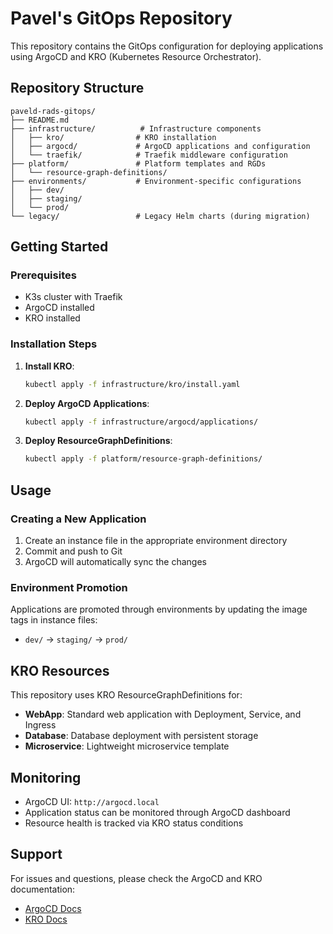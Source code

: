 # Pavel's GitOps Repository

This repository contains the GitOps configuration for deploying applications using ArgoCD and KRO (Kubernetes Resource Orchestrator).

## Repository Structure

```
paveld-rads-gitops/
├── README.md
├── infrastructure/          # Infrastructure components
│   ├── kro/                # KRO installation
│   ├── argocd/             # ArgoCD applications and configuration
│   └── traefik/            # Traefik middleware configuration
├── platform/               # Platform templates and RGDs
│   └── resource-graph-definitions/
├── environments/           # Environment-specific configurations
│   ├── dev/
│   ├── staging/
│   └── prod/
└── legacy/                 # Legacy Helm charts (during migration)
```

## Getting Started

### Prerequisites

- K3s cluster with Traefik
- ArgoCD installed
- KRO installed

### Installation Steps

1. **Install KRO**:
   ```bash
   kubectl apply -f infrastructure/kro/install.yaml
   ```

2. **Deploy ArgoCD Applications**:
   ```bash
   kubectl apply -f infrastructure/argocd/applications/
   ```

3. **Deploy ResourceGraphDefinitions**:
   ```bash
   kubectl apply -f platform/resource-graph-definitions/
   ```

## Usage

### Creating a New Application

1. Create an instance file in the appropriate environment directory
2. Commit and push to Git
3. ArgoCD will automatically sync the changes

### Environment Promotion

Applications are promoted through environments by updating the image tags in instance files:
- `dev/` → `staging/` → `prod/`

## KRO Resources

This repository uses KRO ResourceGraphDefinitions for:
- **WebApp**: Standard web application with Deployment, Service, and Ingress
- **Database**: Database deployment with persistent storage
- **Microservice**: Lightweight microservice template

## Monitoring

- ArgoCD UI: `http://argocd.local`
- Application status can be monitored through ArgoCD dashboard
- Resource health is tracked via KRO status conditions

## Support

For issues and questions, please check the ArgoCD and KRO documentation:
- [ArgoCD Docs](https://argo-cd.readthedocs.io/)
- [KRO Docs](https://kro.run/docs/)
